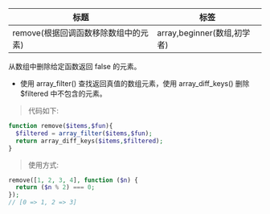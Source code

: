 | 标题                                 | 标签                        |
| ------------------------------------ | --------------------------- |
| remove(根据回调函数移除数组中的元素) | array,beginner(数组,初学者) |

从数组中删除给定函数返回 false 的元素。

- 使用 array_filter() 查找返回真值的数组元素，使用 array_diff_keys() 删除 $filtered 中不包含的元素。

> 代码如下:

```php
function remove($items,$fun){
  $filtered = array_filter($items,$fun);
  return array_diff_keys($items,$filtered);
}
```

> 使用方式:

```php
remove([1, 2, 3, 4], function ($n) {
  return ($n % 2) === 0;
});
// [0 => 1, 2 => 3]
```
